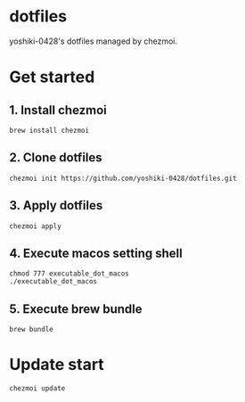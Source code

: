 # dotfiles
yoshiki-0428's dotfiles managed by chezmoi.

# Get started
## 1. Install chezmoi

```
brew install chezmoi
```

## 2. Clone dotfiles

```
chezmoi init https://github.com/yoshiki-0428/dotfiles.git
```

## 3. Apply dotfiles

```
chezmoi apply
```

## 4. Execute macos setting shell

```
chmod 777 executable_dot_macos
./executable_dot_macos
```

## 5. Execute brew bundle

```
brew bundle
```

# Update start

```
chezmoi update
```
